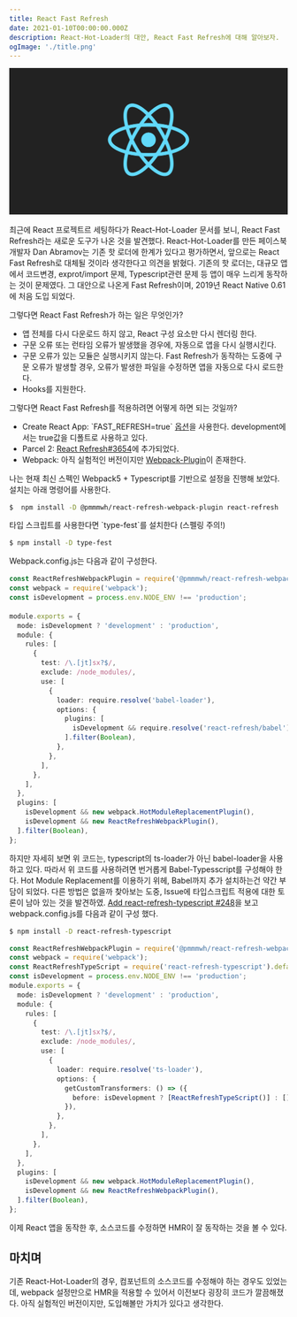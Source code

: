 ```yaml
---
title: React Fast Refresh
date: 2021-01-10T00:00:00.000Z
description: React-Hot-Loader의 대안, React Fast Refresh에 대해 알아보자.
ogImage: './title.png'
---
```

![react](./title.png)

최근에 React 프로젝트르 세팅하다가 React-Hot-Loader 문서를 보니, React Fast Refresh라는 새로운 도구가 나온 것을 발견했다. 
React-Hot-Loader를 만든 페이스북 개발자 Dan Abramov는 기존 핫 로더에 한계가 있다고 평가하면서, 앞으로는 React Fast Refresh로 대체될 것이라 생각한다고 의견을 밝혔다. 기존의 핫 로더는, 대규모 앱에서 코드변경, exprot/import 문제, Typescript관련 문제 등 앱이 매우 느리게 동작하는 것이 문제였다. 그 대안으로 나온게 Fast Refresh이며, 2019년 React Native 0.61에 처음 도입 되었다.

그렇다면 React Fast Refresh가 하는 일은 무엇인가?

-   앱 전체를 다시 다운로드 하지 않고, React 구성 요소만 다시 렌더링 한다.
-   구문 오류 또는 런타임 오류가 발생했을 경우에, 자동으로 앱을 다시 실행시킨다.
-   구문 오류가 있는 모듈은 실행시키지 않는다. Fast Refresh가 동작하는 도중에 구문 오류가 발생할 경우, 오류가 발생한 파일을 수정하면 앱을 자동으로 다시 로드한다.
-   Hooks를 지원한다.

그렇다면 React Fast Refresh를 적용하려면 어떻게 하면 되는 것일까?

-   Create React App: \`FAST\_REFRESH=true\` [옵션](https://github.com/facebook/create-react-app/blob/master/docusaurus/docs/advanced-configuration.md)을 사용한다. development에서는 true값을 디폴트로 사용하고 있다.
-   Parcel 2: [React Refresh#3654](https://github.com/parcel-bundler/parcel/pull/3654)에 추가되었다.
-   Webpack: 아직 실험적인 버전이지만 [Webpack-Plugin](https://github.com/pmmmwh/react-refresh-webpack-plugin/)이 존재한다.

나는 현재 최신 스펙인 Webpack5 + Typescript를 기반으로 설정을 진행해 보았다. 설치는 아래 명령어를 사용한다.

```sh
$  npm install -D @pmmmwh/react-refresh-webpack-plugin react-refresh
```

타입 스크립트를 사용한다면 \`type-fest\`를 설치한다 (스펠링 주의!)

```sh
$ npm install -D type-fest

```

Webpack.config.js는 다음과 같이 구성한다.

```ts
const ReactRefreshWebpackPlugin = require('@pmmmwh/react-refresh-webpack-plugin');
const webpack = require('webpack');
const isDevelopment = process.env.NODE_ENV !== 'production';

module.exports = {
  mode: isDevelopment ? 'development' : 'production',
  module: {
    rules: [
      {
        test: /\.[jt]sx?$/,
        exclude: /node_modules/,
        use: [
          {
            loader: require.resolve('babel-loader'),
            options: {
              plugins: [
                isDevelopment && require.resolve('react-refresh/babel'),
              ].filter(Boolean),
            },
          },
        ],
      },
    ],
  },
  plugins: [
    isDevelopment && new webpack.HotModuleReplacementPlugin(),
    isDevelopment && new ReactRefreshWebpackPlugin(),
  ].filter(Boolean),
};

```

하지만 자세히 보면 위 코드는, typescript의 ts-loader가 아닌 babel-loader을 사용하고 있다. 따라서 위 코드를 사용하려면 번거롭게 Babel-Typesscript를 구성해야 한다. 
Hot Module Replacement를 이용하기 위헤, Babel까지 추가 설치하는건 약간 부담이 되었다. 다른 방법은 없을까 찾아보는 도중, Issue에 타입스크립트 적용에 대한 토론이 남아 있는 것을 발견하였. 
[Add react-refresh-typescript #248](https://github.com/pmmmwh/react-refresh-webpack-plugin/pull/248)을 보고 webpack.config.js를 다음과 같이 구성 했다.

```sh
$ npm install -D react-refresh-typescript
```

```ts
const ReactRefreshWebpackPlugin = require('@pmmmwh/react-refresh-webpack-plugin');
const webpack = require('webpack');
const ReactRefreshTypeScript = require('react-refresh-typescript').default;
const isDevelopment = process.env.NODE_ENV !== 'production';
module.exports = {
  mode: isDevelopment ? 'development' : 'production',
  module: {
    rules: [
      {
        test: /\.[jt]sx?$/,
        exclude: /node_modules/,
        use: [
          {
            loader: require.resolve('ts-loader'),
            options: {
              getCustomTransformers: () => ({
                before: isDevelopment ? [ReactRefreshTypeScript()] : [],
              }),
            },
          },
        ],
      },
    ],
  },
  plugins: [
    isDevelopment && new webpack.HotModuleReplacementPlugin(),
    isDevelopment && new ReactRefreshWebpackPlugin(),
  ].filter(Boolean),
};

```
이제 React 앱을 동작한 후, 소스코드를 수정하면 HMR이 잘 동작하는 것을 볼 수 있다.

## 마치며
기존 React-Hot-Loader의 경우, 컴포넌트의 소스코드를 수정해야 하는 경우도 있었는데, webpack 설정만으로 HMR을 적용할 수 있어서 이전보다 굉장히 코드가 깔끔해졌다.
아직 실험적인 버전이지만, 도입해볼만 가치가 있다고 생각한다.